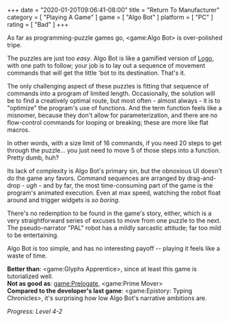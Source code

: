 +++
date = "2020-01-20T09:06:41-08:00"
title = "Return To Manufacturer"
category = [ "Playing A Game" ]
game = [ "Algo Bot" ]
platform = [ "PC" ]
rating = [ "Bad" ]
+++

As far as programming-puzzle games go, <game:Algo Bot> is over-polished tripe.

The puzzles are just too <i>easy</i>.  Algo Bot is like a gamified version of <a href="https://en.wikipedia.org/wiki/Logo_(programming_language)">Logo</a>, with one path to follow; your job is to lay out a sequence of movement commands that will get the little 'bot to its destination.  That's it.

The only challenging aspect of these puzzles is fitting that sequence of commands into a program of limited length.  Occasionally, the solution will be to find a creatively optimal route, but most often - almost always - it is to "optimize" the program's use of functions.  And the term function feels like a misnomer, because they don't allow for parameterization, and there are no flow-control commands for looping or breaking; these are more like flat macros.

In other words, with a size limit of 16 commands, if you need 20 steps to get through the puzzle... you just need to move 5 of those steps into a function.  Pretty dumb, huh?

Its lack of complexity is Algo Bot's primary sin, but the obnoxious UI doesn't do the game any favors.  Command sequences are arranged by drag-and-drop - <i>ugh</i> - and by far, the most time-consuming part of the game is the program's animated execution.  Even at max speed, watching the robot float around and trigger widgets is <i>so boring</i>.

There's no redemption to be found in the game's story, either, which is a very straightforward series of excuses to move from one puzzle to the next.  The pseudo-narrator "PAL" robot has a mildly sarcastic attitude; far too mild to be entertaining.

Algo Bot is too simple, and has no interesting payoff -- playing it feels like a waste of time.

<b>Better than</b>: <game:Glyphs Apprentice>, since at least this game is tutorialized well.  
<b>Not as good as</b>: <game:Prelogate>, <game:Prime Mover>  
<b>Compared to the developer's last game</b>: <game:Epistory: Typing Chronicles>, it's surprising how low Algo Bot's narrative ambitions are.

<i>Progress: Level 4-2</i>
